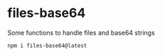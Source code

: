 ﻿# files-base64
 Some functions to handle files and base64 strings

```
npm i files-base64@latest
```
